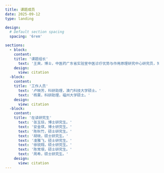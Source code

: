 ```yaml
---
title: 课题成员
date: 2025-09-12
type: landing

design:
  # Default section spacing
  spacing: '6rem'  

sections:
  - block: 
    content:
    title: '课题组长'
      text: '王爽，博士，中医药广东省实验室中医诊疗优势与作用原理研究中心研究员，博士生导师，主要应用物理学、生物学等学科优势技术探索关键生命过程机制和中医药作用原理，以第一/通讯作者（含共同）发表Nature Communications, PNAS, Nucleic Acids Research等论文19篇，主持国家自然科学基金等项目6项。'      
    design:
      view: citation
  -block:    
    content:
    title: '工作人员'
      text: '卢映芳，科研助理，澳门科技大学硕士。'
      text: '杨栗，科研助理，福州大学硕士。'   
    design:
      view: citation
  -block:    
    content:
    title: '在读研究生'
      text: '张玉琼，博士研究生。'
      text: '安金琪，博士研究生。'
      text: '陈秋竹，硕士研究生。'
      text: '胡晓，硕士研究生。'
      text: '凌雅飞，硕士研究生。'
      text: '徐锐翔，硕士研究生。'
      text: '陈常垠，硕士研究生。'
      text: '周希，硕士研究生。'   
    design:
      view: citation
---
```


<!--more-->
